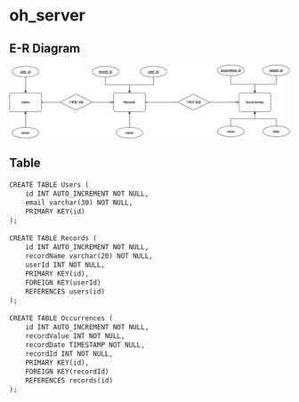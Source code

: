 # oh_server

## E-R Diagram

![E-R Diagram](https://github.com/MyNameIsTaeYeong/oh_server/blob/main/ER%20Diagram.drawio.png)

## Table

```
CREATE TABLE Users (
	id INT AUTO_INCREMENT NOT NULL,
    email varchar(30) NOT NULL,
    PRIMARY KEY(id)
);

CREATE TABLE Records (
	id INT AUTO_INCREMENT NOT NULL,
    recordName varchar(20) NOT NULL,
    userId INT NOT NULL,
    PRIMARY KEY(id),
	FOREIGN KEY(userId)
    REFERENCES users(id)
);

CREATE TABLE Occurrences (
	id INT AUTO_INCREMENT NOT NULL,
    recordValue INT NOT NULL,
    recordDate TIMESTAMP NOT NULL,
    recordId INT NOT NULL,
    PRIMARY KEY(id),
    FOREIGN KEY(recordId)
    REFERENCES records(id)
);
```
